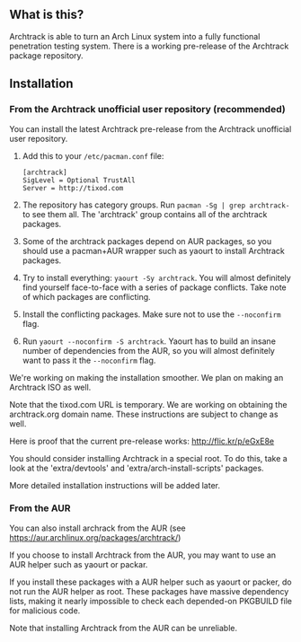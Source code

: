 ## What is this?

Archtrack is able to turn an Arch Linux system into a fully functional
penetration testing system. There is a working pre-release of the Archtrack
package repository.

## Installation

### From the Archtrack unofficial user repository (recommended)

You can install the latest Archtrack pre-release from the Archtrack unofficial
user repository.

1. Add this to your `/etc/pacman.conf` file:

    ```
    [archtrack]
    SigLevel = Optional TrustAll
    Server = http://tixod.com
    ```

2. The repository has category groups. Run `pacman -Sg | grep archtrack-` to
   see them all. The 'archtrack' group contains all of the archtrack
   packages.
3. Some of the archtrack packages depend on AUR packages, so you should use a
   pacman+AUR wrapper such as yaourt to install Archtrack packages.
4. Try to install everything: `yaourt -Sy archtrack`. You will almost
   definitely find yourself face-to-face with a series of package conflicts.
   Take note of which packages are conflicting.
5. Install the conflicting packages. Make sure not to use the `--noconfirm`
   flag.
6. Run `yaourt --noconfirm -S archtrack`. Yaourt has to build an insane
   number of dependencies from the AUR, so you will almost definitely want to
   pass it the `--noconfirm` flag.

We're working on making the installation smoother. We plan on making an
Archtrack ISO as well.

Note that the tixod.com URL is temporary. We are working on obtaining the
archtrack.org domain name. These instructions are subject to change as well.

Here is proof that the current pre-release works: http://flic.kr/p/eGxE8e

You should consider installing Archtrack in a special root. To do this, take
a look at the 'extra/devtools' and 'extra/arch-install-scripts' packages.

More detailed installation instructions will be added later.

### From the AUR

You can also install archrack from the AUR (see https://aur.archlinux.org/packages/archtrack/)

If you choose to install Archtrack from the AUR, you may want to use an AUR
helper such as yaourt or packar.

If you install these packages with a AUR helper such as yaourt or packer, do
not run the AUR helper as root. These packages have massive dependency lists,
making it nearly impossible to check each depended-on PKGBUILD file for
malicious code.

Note that installing Archtrack from the AUR can be unreliable.
